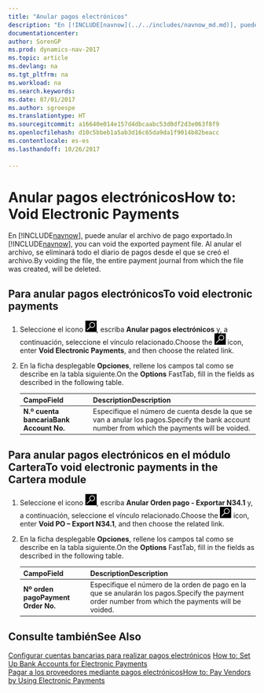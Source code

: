 ```yaml
---
title: "Anular pagos electrónicos"
description: "En [!INCLUDE[navnow](../../includes/navnow_md.md)], puede anular el archivo de pago exportado. Al anular el archivo, se eliminará todo el diario de pagos desde el que se creó el archivo."
documentationcenter: 
author: SorenGP
ms.prod: dynamics-nav-2017
ms.topic: article
ms.devlang: na
ms.tgt_pltfrm: na
ms.workload: na
ms.search.keywords: 
ms.date: 07/01/2017
ms.author: sgroespe
ms.translationtype: HT
ms.sourcegitcommit: a16640e014e157d4dbcaabc53d0df2d3e063f8f9
ms.openlocfilehash: d10c5bbeb1a5ab3d16c65da9da1f9014b82beacc
ms.contentlocale: es-es
ms.lasthandoff: 10/26/2017

---
```

# <a name="how-to-void-electronic-payments"></a><span data-ttu-id="9c0ae-104">Anular pagos electrónicos</span><span class="sxs-lookup"><span data-stu-id="9c0ae-104">How to: Void Electronic Payments</span></span>
<span data-ttu-id="9c0ae-105">En [!INCLUDE[navnow](../../includes/navnow_md.md)], puede anular el archivo de pago exportado.</span><span class="sxs-lookup"><span data-stu-id="9c0ae-105">In [!INCLUDE[navnow](../../includes/navnow_md.md)], you can void the exported payment file.</span></span> <span data-ttu-id="9c0ae-106">Al anular el archivo, se eliminará todo el diario de pagos desde el que se creó el archivo.</span><span class="sxs-lookup"><span data-stu-id="9c0ae-106">By voiding the file, the entire payment journal from which the file was created, will be deleted.</span></span>  

## <a name="to-void-electronic-payments"></a><span data-ttu-id="9c0ae-107">Para anular pagos electrónicos</span><span class="sxs-lookup"><span data-stu-id="9c0ae-107">To void electronic payments</span></span>  

1.  <span data-ttu-id="9c0ae-108">Seleccione el icono ![Buscar página o informe](../../media/ui-search/search_small.png "icono Buscar página o informe"), escriba **Anular pagos electrónicos** y, a continuación, seleccione el vínculo relacionado.</span><span class="sxs-lookup"><span data-stu-id="9c0ae-108">Choose the ![Search for Page or Report](../../media/ui-search/search_small.png "Search for Page or Report icon") icon, enter **Void Electronic Payments**, and then choose the related link.</span></span>  
2.  <span data-ttu-id="9c0ae-109">En la ficha desplegable **Opciones**, rellene los campos tal como se describe en la tabla siguiente.</span><span class="sxs-lookup"><span data-stu-id="9c0ae-109">On the **Options** FastTab, fill in the fields as described in the following table.</span></span>  

    |<span data-ttu-id="9c0ae-110">Campo</span><span class="sxs-lookup"><span data-stu-id="9c0ae-110">Field</span></span>|<span data-ttu-id="9c0ae-111">Description</span><span class="sxs-lookup"><span data-stu-id="9c0ae-111">Description</span></span>|  
    |---------------------------------|---------------------------------------|  
    |<span data-ttu-id="9c0ae-112">**N.º cuenta bancaria**</span><span class="sxs-lookup"><span data-stu-id="9c0ae-112">**Bank Account No.**</span></span>|<span data-ttu-id="9c0ae-113">Especifique el número de cuenta desde la que se van a anular los pagos.</span><span class="sxs-lookup"><span data-stu-id="9c0ae-113">Specify the bank account number from which the payments will be voided.</span></span>|  

## <a name="to-void-electronic-payments-in-the-cartera-module"></a><span data-ttu-id="9c0ae-114">Para anular pagos electrónicos en el módulo Cartera</span><span class="sxs-lookup"><span data-stu-id="9c0ae-114">To void electronic payments in the Cartera module</span></span>  

1.  <span data-ttu-id="9c0ae-115">Seleccione el icono ![Buscar página o informe](../../media/ui-search/search_small.png "icono Buscar página o informe"), escriba **Anular Orden pago - Exportar N34.1** y, a continuación, seleccione el vínculo relacionado.</span><span class="sxs-lookup"><span data-stu-id="9c0ae-115">Choose the ![Search for Page or Report](../../media/ui-search/search_small.png "Search for Page or Report icon") icon, enter **Void PO – Export N34.1**, and then choose the related link.</span></span>  
2.  <span data-ttu-id="9c0ae-116">En la ficha desplegable **Opciones**, rellene los campos tal como se describe en la tabla siguiente.</span><span class="sxs-lookup"><span data-stu-id="9c0ae-116">On the **Options** FastTab, fill in the fields as described in the following table.</span></span>  

    |<span data-ttu-id="9c0ae-117">Campo</span><span class="sxs-lookup"><span data-stu-id="9c0ae-117">Field</span></span>|<span data-ttu-id="9c0ae-118">Description</span><span class="sxs-lookup"><span data-stu-id="9c0ae-118">Description</span></span>|  
    |---------------------------------|---------------------------------------|  
    |<span data-ttu-id="9c0ae-119">**Nº orden pago**</span><span class="sxs-lookup"><span data-stu-id="9c0ae-119">**Payment Order No.**</span></span>|<span data-ttu-id="9c0ae-120">Especifique el número de la orden de pago en la que se anularán los pagos.</span><span class="sxs-lookup"><span data-stu-id="9c0ae-120">Specify the payment order number from which the payments will be voided.</span></span>|  

## <a name="see-also"></a><span data-ttu-id="9c0ae-121">Consulte también</span><span class="sxs-lookup"><span data-stu-id="9c0ae-121">See Also</span></span>  
 <span data-ttu-id="9c0ae-122">[Configurar cuentas bancarias para realizar pagos electrónicos](how-to-set-up-bank-accounts-for-electronic-payments.md) </span><span class="sxs-lookup"><span data-stu-id="9c0ae-122">[How to: Set Up Bank Accounts for Electronic Payments](how-to-set-up-bank-accounts-for-electronic-payments.md) </span></span>  
 [<span data-ttu-id="9c0ae-123">Pagar a los proveedores mediante pagos electrónicos</span><span class="sxs-lookup"><span data-stu-id="9c0ae-123">How to: Pay Vendors by Using Electronic Payments</span></span>](how-to-pay-vendors-by-using-electronic-payments.md)

